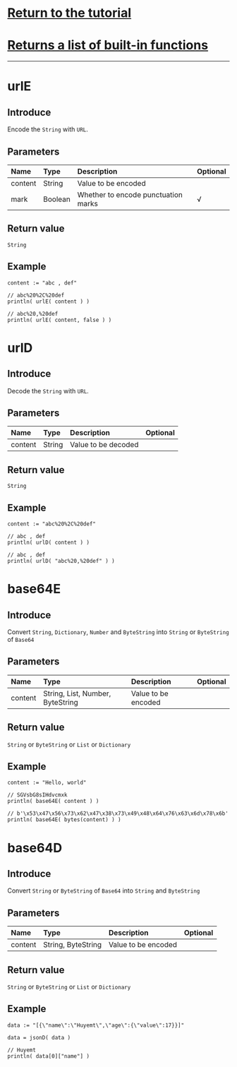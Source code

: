 # [Return to the tutorial](../README.md)
# [Returns a list of built-in functions](../builtFunc.md)
***

# urlE
## Introduce
Encode the `String` with `URL`.
## Parameters
| Name    | Type    | Description                         | Optional |
|:--------|:--------|:------------------------------------|:---------|
| content | String  | Value to be encoded                 |          |
| mark    | Boolean | Whether to encode punctuation marks | √        |
## Return value
`String`
## Example
```bullet
content := "abc , def"

// abc%20%2C%20def
println( urlE( content ) )

// abc%20,%20def
println( urlE( content, false ) )
```

# urlD
## Introduce
Decode the `String` with `URL`.
## Parameters
| Name    | Type   | Description         | Optional |
|:--------|:-------|:--------------------|:---------|
| content | String | Value to be decoded |          |
## Return value
`String`
## Example
```bullet
content := "abc%20%2C%20def"

// abc , def
println( urlD( content ) )

// abc , def
println( urlD( "abc%20,%20def" ) )
```

# base64E
## Introduce
Convert `String`, `Dictionary`, `Number` and `ByteString` into `String` or `ByteString` of `Base64`
## Parameters
| Name    | Type                             | Description         | Optional |
|:--------|:---------------------------------|:--------------------|:---------|
| content | String, List, Number, ByteString | Value to be encoded |          |
## Return value
`String` or `ByteString` or `List` or `Dictionary`
## Example
```bullet
content := "Hello, world"

// SGVsbG8sIHdvcmxk
println( base64E( content ) )

// b'\x53\x47\x56\x73\x62\x47\x38\x73\x49\x48\x64\x76\x63\x6d\x78\x6b'
println( base64E( bytes(content) ) )
```

# base64D
## Introduce
Convert `String` or `ByteString` of `Base64` into `String` and `ByteString`
## Parameters
| Name    | Type               | Description         | Optional |
|:--------|:-------------------|:--------------------|:---------|
| content | String, ByteString | Value to be encoded |          |
## Return value
`String` or `ByteString` or `List` or `Dictionary`
## Example
```bullet
data := "[{\"name\":\"Huyemt\",\"age\":{\"value\":17}}]"

data = jsonD( data )

// Huyemt
println( data[0]["name"] )
```